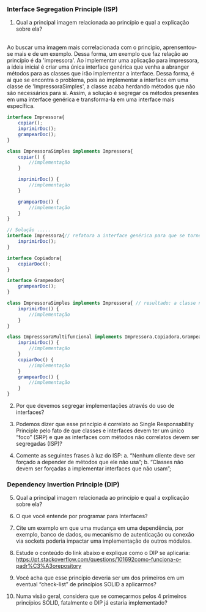 ### Interface Segregation Principle (ISP)
1. Qual a principal imagem relacionada ao princípio e qual a explicação sobre ela?
</br>
Ao buscar uma imagem mais correlacionada com o princípio, aprensentou-se mais e de um exemplo. Dessa forma, um exemplo que faz relação ao princípio é da 'impressora'. Ao implementar uma aplicação para impressora, a ideia inicial é criar uma única interface genérica que venha a abranger métodos para as classes que irão implementar a interface. Dessa forma, é ai que se encontra o problema, pois ao implementar a interface em uma classe de 'ImpressoraSimples', a classe acaba herdando métodos que não são necessários para si. Assim, a solução é segregar os métodos presentes em uma interface genérica e transforma-la em uma interface mais específica. 

```typescript
interface Impressora{
    copiar();
    imprimirDoc();
    grampearDoc();
}

class ImpressoraSimples implements Impressora{
    copiar() {
        //implementação
    }

    imprimirDoc() {
        //implementação
    }

    grampearDoc() {
        //implementação
    }
}

// Solução .....
interface Impressora{// refatora a interface genérica para que se torne uma interface mais específica
    imprimirDoc();
}

interface Copiadora{
    copiarDoc();
}

interface Grampeador{
    grampearDoc();
}

class ImpressoraSimples implements Impressora{ // resultado: a classe não é obrigada a implementar um método que não é necessário
    imprimirDoc() {
        //implementação
    }
}

class ImpresssoraMultifuncional implements Impressora,Copiadora,Grampeador{
    imprimirDoc() {
        //implementação
    }
    copiarDoc() {
        //implementação
    }
    grampearDoc() {
        //implementação
    }
}

```

2. Por que devemos segregar implementações através do uso de interfaces?

3. Podemos dizer que esse princípio é correlato ao Single Responsability Principle
pelo fato de que classes e interfaces devem ter um único “foco” (SRP) e que as
interfaces com métodos não correlatos devem ser segregadas (ISP)?

4. Comente as seguintes frases à luz do ISP:
    a. “Nenhum cliente deve ser forçado a depender de métodos que ele não
    usa”;
    b. “Classes não devem ser forçadas a implementar interfaces que não usam”;

### Dependency Invertion Principle (DIP)

5. Qual a principal imagem relacionada ao princípio e qual a explicação sobre ela?

6. O que você entende por programar para Interfaces?

7. Cite um exemplo em que uma mudança em uma dependência, por exemplo, banco de dados, ou mecanismo de autenticação ou conexão via sockets poderia impactar uma implementação de outros módulos.

8. Estude o conteúdo do link abaixo e explique como o DIP se aplicaria: 
https://pt.stackoverflow.com/questions/101692como-funciona-o-padr%C3%A3orepository

9. Você acha que esse princípio deveria ser um dos primeiros em um eventual “check-list” de princípios SOLID a aplicarmos?

10. Numa visão geral, considera que se começarmos pelos 4 primeiros princípios SOLID, fatalmente o DIP já estaria implementado?
